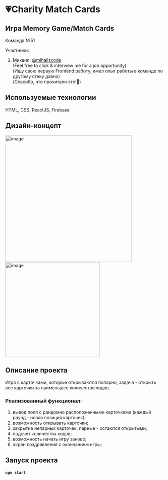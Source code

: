 # 💗Charity Match Cards
## Игра Memory Game/Match Cards

Команда №51

Участники:
1. Михаил: [@mihailscode](https://t.me/mihailscode)  
   (Feel free to click & interview me for a job opportunity)  
   (Ищу свою первую Frontend работу, имел опыт работы в команде по другому стеку давно)  
   (Спасибо, что прочитали это!🫰)

## Используемые технологии
HTML, CSS, ReactJS, Firebase 

## Дизайн-концепт
<img width="400" alt="image" src="https://github.com/smplcod/charity-match-cards/assets/87027979/f2e4c398-d9e8-4559-8abb-ca7160d8a2d2"><img width="300" alt="image" src="https://github.com/smplcod/charity-match-cards/assets/87027979/9946489b-fe6b-437d-b0f3-35f92fa99870">

## Описание проекта
Игра с карточками, которые открываются попарно, задача - открыть все карточки за наименьшее количество ходов.

### Реализованный функционал:
1. вывод поля с рандомно расположенными карточками (каждый раунд - новая позиция карточек);
2. возможность открывать карточки;
3. закрытие непарных карточек, парные - остаются открытыми;
4. подсчет количества ходов;
5. возможность начать игру заново;
6. экран поздравления с окончанием игры;

## Запуск проекта
#### `npm start`
